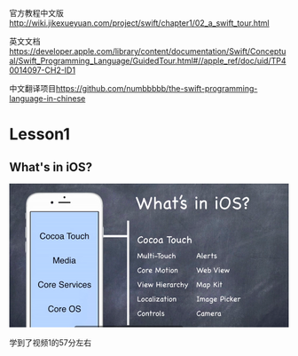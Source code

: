 官方教程中文版 <http://wiki.jikexueyuan.com/project/swift/chapter1/02_a_swift_tour.html>

英文文档 <https://developer.apple.com/library/content/documentation/Swift/Conceptual/Swift_Programming_Language/GuidedTour.html#//apple_ref/doc/uid/TP40014097-CH2-ID1>

中文翻译项目<https://github.com/numbbbbb/the-swift-programming-language-in-chinese>

# Lesson1

## What's in iOS?
<img src="img/swift1_1.png" />

学到了视频1的57分左右